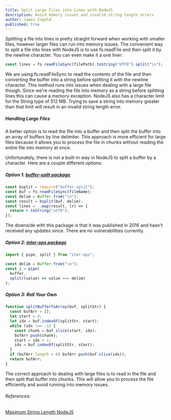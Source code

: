 ```yaml
---
title: Split Large Files into Lines with NodeJS
description: Avoid memory issues and invalid string length errors
author: James Ingold
published: true
---
```


Splitting a file into lines is pretty straight forward when working with smaller files, however larger files can run into memory issues. The convenient way to split a file into lines with NodeJS is to use fs.readFile and then split it by the newline character. You can even make it a one liner:

```javascript
const lines = fs.readFileSync(filePath).toString("UTF8").split("\n");
```

We are using fs.readFileSync to read the contents of the file and then converting the buffer into a string before splitting it with the newline character. This method runs into issues when dealing with a large file though. Since we're reading the file into memory as a string before splitting lines this can cause a memory exception. NodeJS also has a character limit for the String type of 512 MB. Trying to save a string into memory greater than that limit will result in an invalid string length error.

##### Handling Large Files

A better option is to read the file into a buffer and then split the buffer into an array of buffers by line delimiter. This approach is more efficient for large files because it allows you to process the file in chunks without reading the entire file into memory at once.

Unfortunately, there is not a built-in way in NodeJS to split a buffer by a character. Here are a couple different options:

##### Option 1: [buffer-split package](https://www.npmjs.com/package/buffer-split)

```javascript
const bsplit = require("buffer-split");
const buf = fs.readFileSync(fileName);
const delim = Buffer.from("\n");
const result = bsplit(buf, delim);
const lines = _.map(result, (r) => {
  return r.toString("utf8");
});
```

The downside with this package is that it was published in 2016 and hasn't received any updates since. There are no vulnerabilities currently.

##### Option 2: [inter-ops package](https://github.com/vitaly-t/iter-ops)

```javascript
import { pipe, split } from "iter-ops";

const delim = Buffer.from("\n");
const i = pipe(
  buffer,
  split((value) => value === delim)
);
```

##### Option 3: Roll Your Own

```javascript
function splitBufferToArray(buf, splitStr) {
  const bufArr = [];
  let start = 0;
  let idx = buf.indexOf(splitStr, start);
  while (idx !== -1) {
    const chunk = buf.slice(start, idx);
    bufArr.push(chunk);
    start = idx + 1;
    idx = buf.indexOf(splitStr, start);
  }
  if (bufArr.length > 0) bufArr.push(buf.slice(idx));
  return bufArr;
}
```

The correct approach to dealing with large files is to read in the file and then split that buffer into chunks. This will allow you to process the file efficiently and avoid running into memory issues.

###### References:

[Maximum String Length NodeJS](https://developer.mozilla.org/en-US/docs/Web/JavaScript/Reference/Global_Objects/String/length)

